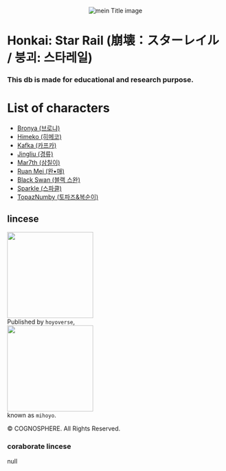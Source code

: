 <span style="display:flex; width:100%; justify-content: center;"><img src="https://www.honkaistarrail.com/favicon.ico" title="mein Title image"></img></span>
# Honkai: Star Rail (崩壊：スターレイル / 붕괴: 스타레일)
### This db is made for educational and research purpose.

# List of characters
- [Bronya (브로냐)](Bronya.zip)
- [Himeko (히메코)](Himeko.zip)
- [Kafka (카프카)](Kafka.zip) 
- [Jingliu (경류)](Jingliu.zip)
- [Mar7th (삼칠이)](Mar7th.zip)
- [Ruan Mei (완•매)](RuanMei.zip)
- [Black Swan (블랙 스완)](BlackSwan.zip)
- [Sparkle (스파클)](Sparkle.zip)
- [TopazNumby (토파즈&복순이)](TopazNumby.zip)
## lincese
<img width=200 heigth=20 src="https://webstatic.hoyoverse.com/upload/event/2021/12/29/eaa64d81ae6a7318a6afb91cbffd83a4_118924438105936743.png"></img>  
Published by `hoyoverse`,  
<img width=200 heigth=20 src="https://upload.wikimedia.org/wikipedia/ko/thumb/5/5a/%EB%AF%B8%ED%98%B8%EC%9A%94_%EB%A1%9C%EA%B3%A0.png/220px-%EB%AF%B8%ED%98%B8%EC%9A%94_%EB%A1%9C%EA%B3%A0.png"></img>  
known as `mihoyo`.

© COGNOSPHERE. All Rights Reserved.

### coraborate lincese  
null
